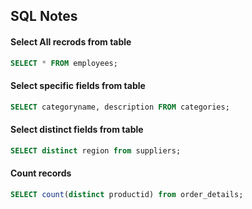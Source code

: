 ## SQL Notes

#### Select All recrods from table

```sql
SELECT * FROM employees;
```
#### Select specific fields from table
```sql
SELECT categoryname, description FROM categories;
```

#### Select distinct fields from table
```sql
SELECT distinct region from suppliers;
```

#### Count records
```sql
SELECT count(distinct productid) from order_details;
```